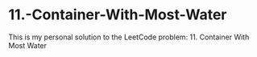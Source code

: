 # 11.-Container-With-Most-Water
This is my personal solution to the LeetCode problem: 11. Container With Most Water

